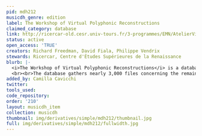 ```yaml
---
pid: mdh212
musicdh_genre: edition
label: The Workshop of Virtual Polyphonic Reconstructions
claimed_category: database
link: http://ricercar-old.cesr.univ-tours.fr/3-programmes/EMN/AtelierVirtuel/
status: active
open_access: 'TRUE'
creators: Richard Freedman, David Fiala, Philippe Vendrix
stewards: Ricercar, Centre d'Études Supérieures de la Renaissance
blurb: |-
  <i>The Workshop of Virtual Polyphonic Reconstructions</i> is a database dedicated to the reconstruction of missing parts in Renaissance polyphonic compositions.
  <br><br>The database gathers nearly 3,000 files concerning the remaining lacunar sources preserved in libraries in Europe and North America, as well as 400 transcribed lacunar pieces, 200 of which have been the subject of reconstruction. Users can consult the source records and the proposed reconstructions for the missing voice parts. This project is linked to the Lost Voices Project of Richard Freedman.
added_by: Camilla Cavicchi
twitter: 
tools_used: 
code_repository: 
order: '210'
layout: musicdh_item
collection: musicdh
thumbnail: img/derivatives/simple/mdh212/thumbnail.jpg
full: img/derivatives/simple/mdh212/fullwidth.jpg
---
```

